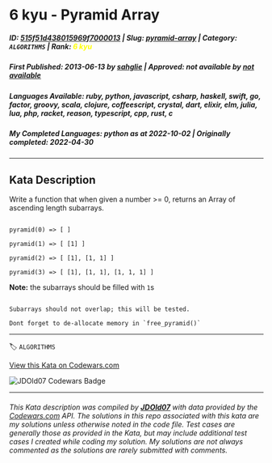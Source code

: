 # 6 kyu - Pyramid Array

##### **ID**: [515f51d438015969f7000013](https://www.codewars.com/kata/515f51d438015969f7000013) | **Slug**: [pyramid-array](https://www.codewars.com/kata/515f51d438015969f7000013) | **Category**: `ALGORITHMS` | **Rank**: <span style="color:yellow">6 kyu</span>

##### **First Published**: 2013-06-13 ***by*** [sahglie](https://www.codewars.com/users/sahglie) | **Approved**: *not available* ***by*** [*not available*](*https://www.codewars.com*)

##### **Languages Available**: ruby, python, javascript, csharp, haskell, swift, go, factor, groovy, scala, clojure, coffeescript, crystal, dart, elixir, elm, julia, lua, php, racket, reason, typescript, cpp, rust, c

##### **My Completed Languages**: python ***as at*** 2022-10-02 | **Originally completed**: 2022-04-30

---

## Kata Description


Write a function that when given a number >= 0, returns an Array of ascending length subarrays.



```

pyramid(0) => [ ]

pyramid(1) => [ [1] ]

pyramid(2) => [ [1], [1, 1] ]

pyramid(3) => [ [1], [1, 1], [1, 1, 1] ]

```



**Note:** the subarrays should be filled with `1`s



```if:c

Subarrays should not overlap; this will be tested.

Dont forget to de-allocate memory in `free_pyramid()`

```

---


🏷 `ALGORITHMS`


[View this Kata on Codewars.com](https://www.codewars.com/kata/515f51d438015969f7000013)

![](https://www.codewars.com/users/jdold07/badges/large "JDOld07 Codewars Badge")

---

###### *This Kata description was compiled by [**JDOld07**](https://tpstech.dev) with data provided by the [Codewars.com](https://www.codewars.com) API.  The solutions in this repo associated with this kata are my solutions unless otherwise noted in the code file.  Test cases are generally those as provided in the Kata, but may include additional test cases I created while coding my solution.  My solutions are not always commented as the solutions are rarely submitted with comments.*

